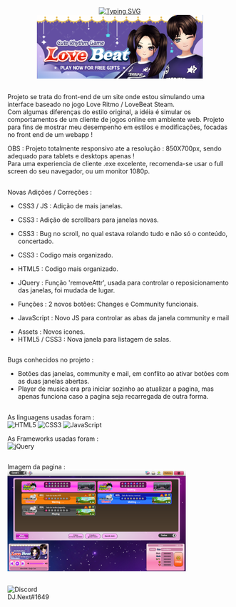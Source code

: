 <div align="center">
  <a href="https://git.io/typing-svg"><img src="https://readme-typing-svg.herokuapp.com?font=Fira+Code&weight=800&size=24&pause=1000&width=505&lines=LoveRitmo+/+LoveBeat+UI" alt="Typing SVG" /></a><br>
  <img src="/logo.png">
</div>

##

Projeto se trata do front-end de um site onde estou simulando uma interface baseado no jogo Love Ritmo / LoveBeat Steam.<br>
Com algumas diferenças do estilo original, a idéia é simular os comportamentos de um cliente de jogos online em ambiente web.
Projeto para fins de mostrar meu desempenho em estilos e modificações, focadas no front end de um webapp !

OBS : Projeto totalmente responsivo ate a resolução : 850X700px, sendo adequado para tablets e desktops apenas ! <br>
Para uma experiencia de cliente .exe excelente, recomenda-se usar o full screen do seu navegador, ou um monitor 1080p.

##

Novas Adições / Correções :

- CSS3 / JS : Adição de mais janelas.</p>
- CSS3 : Adição de scrollbars para janelas novas.</p>
- CSS3 : Bug no scroll, no qual estava rolando tudo e não só o conteúdo, concertado.</p>
- CSS3 : Codigo mais organizado.</p>
- HTML5 : Codigo mais organizado.</p>
- JQuery : Função 'removeAttr', usada para controlar o reposicionamento das janelas, foi mudada de lugar.</p>
- Funções : 2 novos botões: Changes e Community funcionais.</p>
- JavaScript : Novo JS para controlar as abas da janela community e mail</p>
- Assets : Novos icones.
- HTML5 / CSS3 : Nova janela para listagem de salas.

##

Bugs conhecidos no projeto :

- Botões das janelas, community e mail, em conflito ao ativar botões com as duas janelas abertas.
- Player de musica era pra iniciar sozinho ao atualizar a pagina, mas apenas funciona caso a pagina seja recarregada de outra forma.

 ##
 
As linguagens usadas foram : <br>
  ![HTML5](https://img.shields.io/badge/html5-%23E34F26.svg?style=for-the-badge&logo=html5&logoColor=white)
  ![CSS3](https://img.shields.io/badge/css3-%231572B6.svg?style=for-the-badge&logo=css3&logoColor=white)
  ![JavaScript](https://img.shields.io/badge/javascript-%23323330.svg?style=for-the-badge&logo=javascript&logoColor=%23F7DF1E)

As Frameworks usadas foram : <br>
  ![jQuery](https://img.shields.io/badge/jquery-%230769AD.svg?style=for-the-badge&logo=jquery&logoColor=white)

  ##

Imagem da pagina : <br>
<img src="/lobby.png" width="400px">
## 

![Discord](https://img.shields.io/badge/Discord-%235865F2.svg?style=for-the-badge&logo=discord&logoColor=white) <br> DJ.Next#1649
